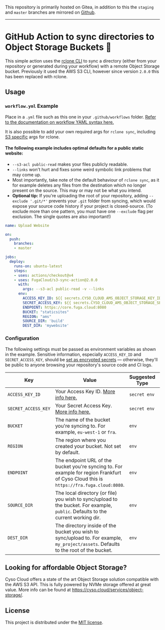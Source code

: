 
This repository is primarily hosted on Gitea, in addition to this the `staging` and `master` branches are mirrored on [Github](https://github.com/FugaCloud/s3-sync-action).

---

# GitHub Action to sync directories to Object Storage Buckets 🔄

This simple action uses the [rclone CLI](https://rclone.org/s3/) to sync a directory (either from your repository or generated during your workflow) with a remote Object Storage bucket. Previously it used the AWS S3 CLI, however since version `2.0.0` this has been replaced with rclone.


## Usage

### `workflow.yml` Example

Place in a `.yml` file such as this one in your `.github/workflows` folder. [Refer to the documentation on workflow YAML syntax here.](https://help.github.com/en/articles/workflow-syntax-for-github-actions)

It is also possible to add your own required args for `rclone sync`, including [S3 specific](https://rclone.org/s3/) args for rclone.

#### The following example includes optimal defaults for a public static website:

- `--s3-acl public-read` makes your files publicly readable.
- `--links` won't hurt and fixes some weird symbolic link problems that may come up.
- Most importantly, take note of the default behaviour of `rclone sync`, as it for example deletes any files from the destination which no longer present on the source. This may or may not be what you intend.
- **Optional tip:** If you're uploading the root of your repository, adding `--exclude '.git/*'` prevents your `.git` folder from syncing, which would expose your source code history if your project is closed-source. (To exclude more than one pattern, you must have one `--exclude` flag per exclusion. The single quotes are also important!)

```yaml
name: Upload Website

on:
  push:
    branches:
    - master

jobs:
  deploy:
    runs-on: ubuntu-latest
    steps:
    - uses: actions/checkout@v4
    - uses: FugaCloud/s3-sync-action@2.0.0
      with:
        args: --s3-acl public-read -v --links
      env:
        ACCESS_KEY_ID: ${{ secrets.CYSO_CLOUD_AMS_OBJECT_STORAGE_KEY_ID }}
        SECRET_ACCESS_KEY: ${{ secrets.CYSO_CLOUD_AMS_OBJECT_STORAGE_SECRET }}
        ENDPOINT: https://core.fuga.cloud:8080
        BUCKET: "staticsites"
        REGION: "ams"
        SOURCE_DIR: 'build'
        DEST_DIR: 'mywebsite'
```


### Configuration

The following settings must be passed as environment variables as shown in the example. Sensitive information, especially `ACCESS_KEY_ID` and `SECRET_ACCESS_KEY`, should be [set as encrypted secrets](https://help.github.com/en/articles/virtual-environments-for-github-actions#creating-and-using-secrets-encrypted-variables) — otherwise, they'll be public to anyone browsing your repository's source code and CI logs.

| Key | Value | Suggested Type | Required | Default |
| ------------- | ------------- | ------------- | ------------- | ------------- |
| `ACCESS_KEY_ID` | Your Access Key ID. [More info here.](https://docs.cyso.cloud/object-storage/getting-started/#using-the-dashboard) | `secret env` | **Yes** | N/A |
| `SECRET_ACCESS_KEY` | Your Secret Access Key. [More info here.](https://docs.cyso.cloud/object-storage/getting-started/#using-the-dashboard) | `secret env` | **Yes** | N/A |
| `BUCKET` | The name of the bucket you're syncing to. For example, `eu-west-1` or `fra`. | `env` | No | N/A |
| `REGION` | The region where you created your bucket. Not set by default. | `env` | No | N/A |
| `ENDPOINT` | The endpoint URL of the bucket you're syncing to. For example for region Frankfurt of Cyso Cloud this is `https://fra.fuga.cloud:8080`. | `env` | No | Defaults to AWS |
| `SOURCE_DIR` | The local directory (or file) you wish to sync/upload to the bucket. For example, `public`. Defaults to the current working dir. | `env` | No | `./` |
| `DEST_DIR` | The directory inside of the bucket you wish to sync/upload to. For example, `my_project/assets`. Defaults to the root of the bucket. | `env` | No | `/` (root of bucket) |

## Looking for affordable Object Storage?

Cyso Cloud offers a state of the art Object Storage solution compatible with the AWS S3 API. This is fully powered by NVMe storage offered at great value. More info can be found at https://cyso.cloud/services/object-storage/.

## License

This project is distributed under the [MIT license](LICENSE.md).
